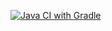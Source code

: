 [![Java CI with Gradle](https://github.com/gorbachevanna/Seleniumm/actions/workflows/gradle.yml/badge.svg)](https://github.com/gorbachevanna/Seleniumm/actions/workflows/gradle.yml)